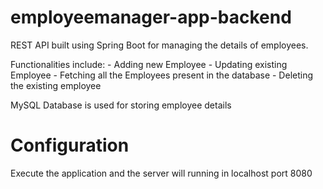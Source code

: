# employeemanager-app-backend

REST API built using Spring Boot for managing the details of employees.

Functionalities include:
    - Adding new Employee
    - Updating existing Employee
    - Fetching all the Employees present in the database
    - Deleting the existing employee

MySQL Database is used for storing employee details

# Configuration

Execute the application and the server will running in localhost port 8080